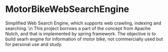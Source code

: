 # MotorBikeWebSearchEngine
Simplified Web Search Engine, which supports web crawling, indexing and searching. \n
This project borrows a part of the concept from Apache Nutch, and that is implemented by spring framework.
The objective is to build searh engine for information of motor bike, not commercially used but for personal use and study.
